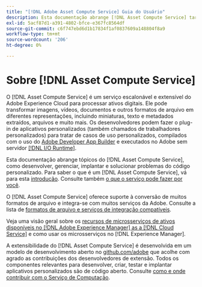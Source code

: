 ```yaml
---
title: "[!DNL Adobe Asset Compute Service] Guia do Usuário"
description: Esta documentação abrange [!DNL Asset Compute Service] tarefas como introdução, como desenvolver, gerenciar, implantar e solucionar problemas do código personalizado.
exl-id: 5acf87d1-a391-4802-bfce-e367fc8564df
source-git-commit: c6f747ebd6d1b17834f1af0837609a148804f8a9
workflow-type: tm+mt
source-wordcount: '206'
ht-degree: 0%

---
```


# Sobre [!DNL Asset Compute Service]

O [!DNL Asset Compute Service] é um serviço escalonável e extensível do Adobe Experience Cloud para processar ativos digitais. Ele pode transformar imagens, vídeos, documentos e outros formatos de arquivo em diferentes representações, incluindo miniaturas, texto e metadados extraídos, arquivos e muito mais. Os desenvolvedores podem fazer o plug-in de aplicativos personalizados (também chamados de trabalhadores personalizados) para tratar de casos de uso personalizados, compilados com o uso do [Adobe Developer App Builder](https://developer.adobe.com/app-builder/docs/overview) e executados no Adobe sem servidor [[!DNL I/O Runtime]](https://developer.adobe.com/runtime/).

Esta documentação abrange tópicos do [!DNL Asset Compute Service], como desenvolver, gerenciar, implantar e solucionar problemas do código personalizado. Para saber o que é um [!DNL Asset Compute Service], vá para esta [introdução](introduction.md). Consulte também [o que o serviço pode fazer por você](introduction.md#possible-use-cases-benefits).

O [!DNL Asset Compute Service] oferece suporte à conversão de muitos formatos de arquivo e integra-se com muitos serviços da Adobe. Consulte a lista de [formatos de arquivo e serviços de integração compatíveis](https://experienceleague.adobe.com/en/docs/experience-manager-cloud-service/content/assets/file-format-support).

Veja uma visão geral sobre os [recursos de microsserviços de ativos disponíveis no [!DNL Adobe Experience Manager] as a [!DNL Cloud Service]](https://experienceleague.adobe.com/pt-br/docs/experience-manager-cloud-service/content/assets/asset-microservices-overview) e como usar os microsserviços no [!DNL Experience Manager].

A extensibilidade do [!DNL Asset Compute Service] é desenvolvida em um modelo de desenvolvimento aberto no [github.com/adobe](https://github.com/adobe) que acolhe com agrado as contribuições dos desenvolvedores de extensão. Todos os componentes relevantes para desenvolver, criar, testar e implantar aplicativos personalizados são de código aberto. Consulte [como e onde contribuir com o Serviço de Computação](contribute-to-compute-service.md).

<!--
Possible to record the below info here in this landing page to centralize the miscellaneous info about Asset Compute Service?
 List of dependencies and requirements SDK, CLI, Devtools, etc.? Or may be a link to the prerequisites.
 Introduction video when Tech Marketing team shares one.
-->
